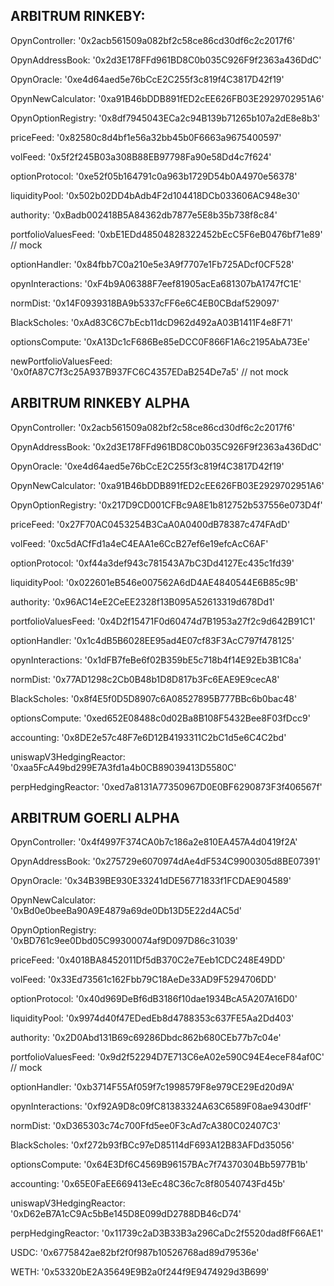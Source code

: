 ## ARBITRUM RINKEBY:

OpynController: '0x2acb561509a082bf2c58ce86cd30df6c2c2017f6'

OpynAddressBook: '0x2d3E178FFd961BD8C0b035C926F9f2363a436DdC'

OpynOracle: '0xe4d64aed5e76bCcE2C255f3c819f4C3817D42f19'

OpynNewCalculator: '0xa91B46bDDB891fED2cEE626FB03E2929702951A6'

OpynOptionRegistry: '0x8df7945043ECa2c94B139b71265b107a2dE8e8b3'

priceFeed: '0x82580c8d4bf1e56a32bb45b0F6663a9675400597'

volFeed: '0x5f2f245B03a308B88EB97798Fa90e58Dd4c7f624'

optionProtocol: '0xe52f05b164791c0a963b1729D54b0A4970e56378'

liquidityPool: '0x502b02DD4bAdb4F2d104418DCb033606AC948e30'

authority: '0xBadb002418B5A84362db7877e5E8b35b738f8c84'

portfolioValuesFeed: '0xbE1EDd48504828322452bEcC5F6eB0476bf71e89' // mock

optionHandler: '0x84fbb7C0a210e5e3A9f7707e1Fb725ADcf0CF528'

opynInteractions: '0xF4b9A06388F7eef81905acEa681307bA1747fC1E'

normDist: '0x14F0939318BA9b5337cFF6e6C4EB0CBdaf529097'

BlackScholes: '0xAd83C6C7bEcb11dcD962d492aA03B1411F4e8F71'

optionsCompute: '0xA13Dc1cF686Be85eDCC0F866F1A6c2195AbA73Ee'

newPortfolioValuesFeed: '0x0fA87C7f3c25A937B937FC6C4357EDaB254De7a5' // not mock

## ARBITRUM RINKEBY ALPHA

OpynController: '0x2acb561509a082bf2c58ce86cd30df6c2c2017f6'

OpynAddressBook: '0x2d3E178FFd961BD8C0b035C926F9f2363a436DdC'

OpynOracle: '0xe4d64aed5e76bCcE2C255f3c819f4C3817D42f19'

OpynNewCalculator: '0xa91B46bDDB891fED2cEE626FB03E2929702951A6'

OpynOptionRegistry: '0x217D9CD001CFBc9A8E1b812752b537556e073D4f'

priceFeed: '0x27F70AC0453254B3CaA0A0400dB78387c474FAdD'

volFeed: '0xc5dACfFd1a4eC4EAA1e6CcB27ef6e19efcAcC6AF'

optionProtocol: '0xf44a3def943c781543A7bC3Dd4127Ec435c1fd39'

liquidityPool: '0x022601eB546e007562A6dD4AE4840544E6B85c9B'

authority: '0x96AC14eE2CeEE2328f13B095A52613319d678Dd1'

portfolioValuesFeed: '0x4D2f15471F0d60474d7B1953a27f2c9d642B91C1'

optionHandler: '0x1c4dB5B6028EE95ad4E07cf83F3AcC797f478125'

opynInteractions: '0x1dFB7feBe6f02B359bE5c718b4f14E92Eb3B1C8a'

normDist: '0x77AD1298c2Cb0B48b1D8D817b3Fc6EAE9E9cecA8'

BlackScholes: '0x8f4E5f0D5D8907c6A08527895B777BBc6b0bac48'

optionsCompute: '0xed652E08488c0d02Ba8B108F5432Bee8F03fDcc9'

accounting: '0x8DE2e57c48F7e6D12B4193311C2bC1d5e6C4C2bd'

uniswapV3HedgingReactor: '0xaa5FcA49bd299E7A3fd1a4b0CB89039413D5580C'

perpHedgingReactor: '0xed7a8131A77350967D0E0BF6290873F3f406567f'

## ARBITRUM GOERLI ALPHA

OpynController: '0x4f4997F374CA0b7c186a2e810EA457A4d0419f2A'

OpynAddressBook: '0x275729e6070974dAe4dF534C9900305d8BE07391'

OpynOracle: '0x34B39BE930E33241dDE56771833f1FCDAE904589'

OpynNewCalculator: '0xBd0e0beeBa90A9E4879a69de0Db13D5E22d4AC5d'

OpynOptionRegistry: '0xBD761c9ee0Dbd05C99300074af9D097D86c31039'

priceFeed: '0x4018BA8452011Df5dB370C2e7Eeb1CDC248E49DD'

volFeed: '0x33Ed73561c162Fbb79C18AeDe33AD9F5294706DD'

optionProtocol: '0x40d969DeBf6dB3186f10dae1934BcA5A207A16D0'

liquidityPool: '0x9974d40f47EDedEb8d4788353c637FE5Aa2Dd403'

authority: '0x2D0Abd131B69c69286Dbdc862b680CEb77b7c04e'

portfolioValuesFeed: '0x9d2f52294D7E713C6eA02e590C94E4eceF84af0C' // mock

optionHandler: '0xb3714F55Af059f7c1998579F8e979CE29Ed20d9A'

opynInteractions: '0xf92A9D8c09fC81383324A63C6589F08ae9430dfF'

normDist: '0xD365303c74c700Ffd5ee0F3cAd7cA380C02407C3'

BlackScholes: '0xf272b93fBCc97eD85114dF693A12B83AFDd35056'

optionsCompute: '0x64E3Df6C4569B96157BAc7f74370304Bb5977B1b'

accounting: '0x65E0FaEE669413eEc48C36c7c8f80540743Fd45b'

uniswapV3HedgingReactor: '0xD62eB7A1cC9Ac5bBe145D8E099dD2788DB46cD74'

perpHedgingReactor: '0x11739c2aD3B33B3a296CaDc2f5520dad8fF66AE1'

USDC: '0x6775842ae82bf2f0f987b10526768ad89d79536e'

WETH: '0x53320bE2A35649E9B2a0f244f9E9474929d3B699'
